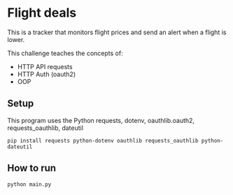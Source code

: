 # Flight deals

This is a tracker that monitors flight prices and send an alert when a flight is lower.


This challenge teaches the concepts of:

 - HTTP API requests
 - HTTP Auth (oauth2)
 - OOP

## Setup

This program uses the Python requests, dotenv, oauthlib.oauth2, requests_oauthlib, dateutil

```
pip install requests python-dotenv oauthlib requests_oauthlib python-dateutil
```

## How to run

```
python main.py
```